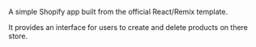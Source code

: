 A simple Shopify app built from the official React/Remix template.

It provides an interface for users to create and delete products on there store.
